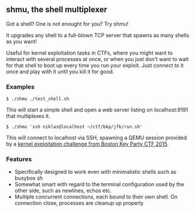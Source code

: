 ## shmu, the shell multiplexer

Got a shell? One is not enought for you? Try shmu!

It upgrades any shell to a full-blown TCP server that spawns as many shells as
you want!

Useful for kernel exploitation tasks in CTFs, where you might want to interact
with several processes at once, or when you just don't want to wait for that
shell to boot up every time you run your exploit. Just connect to it once and
play with it until you kill it for good.

### Examples

    $ ./shmu ./test_shell.sh

This will start a simple shell and open a web server listing on localhost:9191
that multiplexes it.

    $ ./shmu 'ssh niklas@localhost ~/ctf/bkp/jfk/run.sh'

This will connect to localhost via SSH, spawning a QEMU session provided by a
[kernel
exploitation challenge from Boston Key Party CTF 2015](https://github.com/ctfs/write-ups-2015/tree/master/boston-key-party-2015/pwning/jfk-umass).

### Features

* Specifically designed to work even with minimalistic shells such as busybox sh
* Somewhat smart with regard to the terminal configuration used by the other
  side, such as newlines, echos etc.
* Multiple concurrent connections, each bound to their own shell. On connection
  close, processes are cleanup up properly
